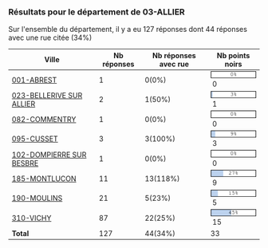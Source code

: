 ### Résultats pour le département de 03-ALLIER

Sur l'ensemble du département, il y a eu 127 réponses dont 44 réponses avec une rue citée (34%)

| Ville | Nb réponses | Nb réponses avec rue | Nb points noirs |
|-------------|-------------|----------------------|-----------------|
|<a href='001-ABREST.md'>001-ABREST</a>|1|0(0%)|<img src="../../img/bar_0.gif" />&nbsp;0|
|<a href='023-BELLERIVE SUR ALLIER.md'>023-BELLERIVE SUR ALLIER</a>|2|1(50%)|<img src="../../img/bar_3.gif" />&nbsp;1|
|<a href='082-COMMENTRY.md'>082-COMMENTRY</a>|1|0(0%)|<img src="../../img/bar_0.gif" />&nbsp;0|
|<a href='095-CUSSET.md'>095-CUSSET</a>|3|3(100%)|<img src="../../img/bar_9.gif" />&nbsp;3|
|<a href='102-DOMPIERRE SUR BESBRE.md'>102-DOMPIERRE SUR BESBRE</a>|1|0(0%)|<img src="../../img/bar_0.gif" />&nbsp;0|
|<a href='185-MONTLUCON.md'>185-MONTLUCON</a>|11|13(118%)|<img src="../../img/bar_27.gif" />&nbsp;9|
|<a href='190-MOULINS.md'>190-MOULINS</a>|21|5(23%)|<img src="../../img/bar_15.gif" />&nbsp;5|
|<a href='310-VICHY.md'>310-VICHY</a>|87|22(25%)|<img src="../../img/bar_45.gif" />&nbsp;15|
| **Total** |127|44(34%)|33|

